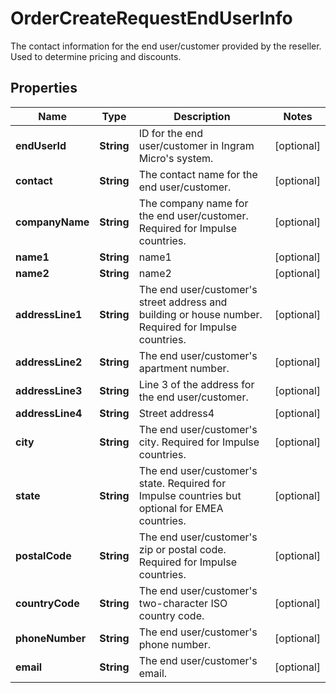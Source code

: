 

# OrderCreateRequestEndUserInfo

The contact information for the end user/customer provided by the reseller. Used to determine pricing and discounts.

## Properties

| Name | Type | Description | Notes |
|------------ | ------------- | ------------- | -------------|
|**endUserId** | **String** | ID for the end user/customer in Ingram Micro&#39;s system. |  [optional] |
|**contact** | **String** | The contact name for the end user/customer. |  [optional] |
|**companyName** | **String** | The company name for the end user/customer. Required for Impulse countries. |  [optional] |
|**name1** | **String** | name1 |  [optional] |
|**name2** | **String** | name2 |  [optional] |
|**addressLine1** | **String** | The end user/customer&#39;s street address and building or house number. Required for Impulse countries. |  [optional] |
|**addressLine2** | **String** | The end user/customer&#39;s apartment number. |  [optional] |
|**addressLine3** | **String** | Line 3 of the address for the end user/customer. |  [optional] |
|**addressLine4** | **String** | Street address4 |  [optional] |
|**city** | **String** | The end user/customer&#39;s city. Required for Impulse countries. |  [optional] |
|**state** | **String** | The end user/customer&#39;s state. Required for Impulse countries but optional for EMEA countries. |  [optional] |
|**postalCode** | **String** | The end user/customer&#39;s zip or postal code. Required for Impulse countries. |  [optional] |
|**countryCode** | **String** | The end user/customer&#39;s two-character ISO country code. |  [optional] |
|**phoneNumber** | **String** | The end user/customer&#39;s phone number. |  [optional] |
|**email** | **String** | The end user/customer&#39;s email. |  [optional] |



